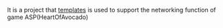 It is a project that
[templates](Erutan_Technology_Organizations%2Ftemplates)
is used to support the networking function of game ASP(HeartOfAvocado)